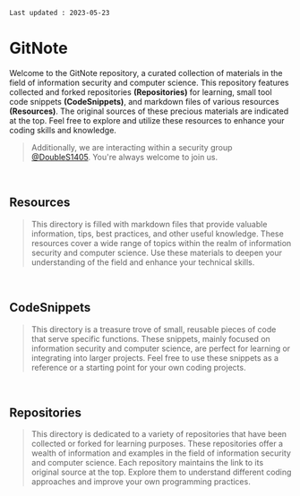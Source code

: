 	Last updated : 2023-05-23
	
# GitNote

Welcome to the GitNote repository, a curated collection of materials in the field of information security and computer science. This repository features collected and forked repositories **(Repositories)** for learning, small tool code snippets **(CodeSnippets)**, and markdown files of various resources **(Resources)**. The original sources of these precious materials are indicated at the top. Feel free to explore and utilize these resources to enhance your coding skills and knowledge.

> Additionally, we are interacting within a security group [@DoubleS1405](https://github.com/DoubleS1405). You're always welcome to join us.

<br>

## Resources

> This directory is filled with markdown files that provide valuable information, tips, best practices, and other useful knowledge. These resources cover a wide range of topics within the realm of information security and computer science. Use these materials to deepen your understanding of the field and enhance your technical skills.

<br>

## CodeSnippets

> This directory is a treasure trove of small, reusable pieces of code that serve specific functions. These snippets, mainly focused on information security and computer science, are perfect for learning or integrating into larger projects. Feel free to use these snippets as a reference or a starting point for your own coding projects.

<br>

## Repositories

> This directory is dedicated to a variety of repositories that have been collected or forked for learning purposes. These repositories offer a wealth of information and examples in the field of information security and computer science. Each repository maintains the link to its original source at the top. Explore them to understand different coding approaches and improve your own programming practices.

<br>